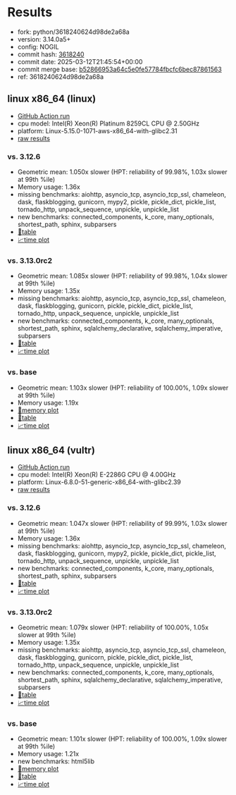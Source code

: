# Results

- fork: python/3618240624d98de2a68a
- version: 3.14.0a5+
- config: NOGIL
- commit hash: [3618240](https://github.com/python/cpython/commit/3618240)
- commit date: 2025-03-12T21:45:54+00:00
- commit merge base: [b52866953a64c5e0fe57784fbcfc6bec87861563](https://github.com/python/cpython/commit/b52866953a64c5e0fe57784fbcfc6bec87861563)
- ref: 3618240624d98de2a68a

## linux x86_64 (linux)

- [GitHub Action run](https://github.com/facebookexperimental/free-threading-benchmarking/actions/runs/13824194042)
- cpu model: Intel(R) Xeon(R) Platinum 8259CL CPU @ 2.50GHz
- platform: Linux-5.15.0-1071-aws-x86_64-with-glibc2.31
- [raw results](bm-20250312-linux-x86_64-python-3618240624d98de2a68a-3.14.0a5%2B-3618240.json)

### vs. 3.12.6

- Geometric mean: 1.050x slower (HPT: reliability of 99.98%, 1.03x slower at 99th %ile)
- Memory usage: 1.36x
- missing benchmarks: aiohttp, asyncio_tcp, asyncio_tcp_ssl, chameleon, dask, flaskblogging, gunicorn, mypy2, pickle, pickle_dict, pickle_list, tornado_http, unpack_sequence, unpickle, unpickle_list
- new benchmarks: connected_components, k_core, many_optionals, shortest_path, sphinx, subparsers
- [📄table](bm-20250312-linux-x86_64-python-3618240624d98de2a68a-3.14.0a5%2B-3618240-vs-3.12.6.md)
- [📈time plot](bm-20250312-linux-x86_64-python-3618240624d98de2a68a-3.14.0a5%2B-3618240-vs-3.12.6.svg)

### vs. 3.13.0rc2

- Geometric mean: 1.085x slower (HPT: reliability of 99.98%, 1.04x slower at 99th %ile)
- Memory usage: 1.35x
- missing benchmarks: aiohttp, asyncio_tcp, asyncio_tcp_ssl, chameleon, dask, flaskblogging, gunicorn, pickle, pickle_dict, pickle_list, tornado_http, unpack_sequence, unpickle, unpickle_list
- new benchmarks: connected_components, k_core, many_optionals, shortest_path, sphinx, sqlalchemy_declarative, sqlalchemy_imperative, subparsers
- [📄table](bm-20250312-linux-x86_64-python-3618240624d98de2a68a-3.14.0a5%2B-3618240-vs-3.13.0rc2.md)
- [📈time plot](bm-20250312-linux-x86_64-python-3618240624d98de2a68a-3.14.0a5%2B-3618240-vs-3.13.0rc2.svg)

### vs. base

- Geometric mean: 1.103x slower (HPT: reliability of 100.00%, 1.09x slower at 99th %ile)
- Memory usage: 1.19x
- [🧠memory plot](bm-20250312-linux-x86_64-python-3618240624d98de2a68a-3.14.0a5%2B-3618240-vs-base-mem.svg)
- [📄table](bm-20250312-linux-x86_64-python-3618240624d98de2a68a-3.14.0a5%2B-3618240-vs-base.md)
- [📈time plot](bm-20250312-linux-x86_64-python-3618240624d98de2a68a-3.14.0a5%2B-3618240-vs-base.svg)

## linux x86_64 (vultr)

- [GitHub Action run](https://github.com/facebookexperimental/free-threading-benchmarking/actions/runs/13824194042)
- cpu model: Intel(R) Xeon(R) E-2286G CPU @ 4.00GHz
- platform: Linux-6.8.0-51-generic-x86_64-with-glibc2.39
- [raw results](bm-20250312-vultr-x86_64-python-3618240624d98de2a68a-3.14.0a5%2B-3618240.json)

### vs. 3.12.6

- Geometric mean: 1.047x slower (HPT: reliability of 99.99%, 1.03x slower at 99th %ile)
- Memory usage: 1.36x
- missing benchmarks: aiohttp, asyncio_tcp, asyncio_tcp_ssl, chameleon, dask, flaskblogging, gunicorn, mypy2, pickle, pickle_dict, pickle_list, tornado_http, unpack_sequence, unpickle, unpickle_list
- new benchmarks: connected_components, k_core, many_optionals, shortest_path, sphinx, subparsers
- [📄table](bm-20250312-vultr-x86_64-python-3618240624d98de2a68a-3.14.0a5%2B-3618240-vs-3.12.6.md)
- [📈time plot](bm-20250312-vultr-x86_64-python-3618240624d98de2a68a-3.14.0a5%2B-3618240-vs-3.12.6.svg)

### vs. 3.13.0rc2

- Geometric mean: 1.079x slower (HPT: reliability of 100.00%, 1.05x slower at 99th %ile)
- Memory usage: 1.35x
- missing benchmarks: aiohttp, asyncio_tcp, asyncio_tcp_ssl, chameleon, dask, flaskblogging, gunicorn, pickle, pickle_dict, pickle_list, tornado_http, unpack_sequence, unpickle, unpickle_list
- new benchmarks: connected_components, k_core, many_optionals, shortest_path, sphinx, sqlalchemy_declarative, sqlalchemy_imperative, subparsers
- [📄table](bm-20250312-vultr-x86_64-python-3618240624d98de2a68a-3.14.0a5%2B-3618240-vs-3.13.0rc2.md)
- [📈time plot](bm-20250312-vultr-x86_64-python-3618240624d98de2a68a-3.14.0a5%2B-3618240-vs-3.13.0rc2.svg)

### vs. base

- Geometric mean: 1.101x slower (HPT: reliability of 100.00%, 1.09x slower at 99th %ile)
- Memory usage: 1.21x
- new benchmarks: html5lib
- [🧠memory plot](bm-20250312-vultr-x86_64-python-3618240624d98de2a68a-3.14.0a5%2B-3618240-vs-base-mem.svg)
- [📄table](bm-20250312-vultr-x86_64-python-3618240624d98de2a68a-3.14.0a5%2B-3618240-vs-base.md)
- [📈time plot](bm-20250312-vultr-x86_64-python-3618240624d98de2a68a-3.14.0a5%2B-3618240-vs-base.svg)

